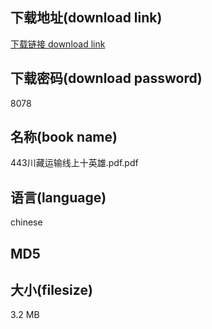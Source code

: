 ## 下载地址(download link)
[下载链接 download link](https://tutu365.netlify.app/?s=443%E5%B7%9D%E8%97%8F%E8%BF%90%E8%BE%93%E7%BA%BF%E4%B8%8A%E5%8D%81%E8%8B%B1%E9%9B%84.pdf)

## 下载密码(download password)
8078

## 名称(book name)
443川藏运输线上十英雄.pdf.pdf

## 语言(language)
chinese

## MD5


## 大小(filesize)
3.2 MB
